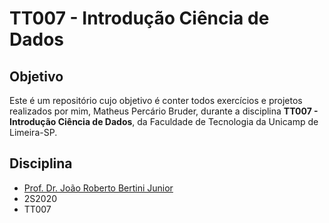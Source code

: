 # TT007 - Introdução Ciência de Dados

## Objetivo
Este é um repositório cujo objetivo é conter todos exercícios e projetos realizados por mim, Matheus Percário Bruder, durante a disciplina **TT007 - Introdução Ciência de Dados**, da Faculdade de Tecnologia da Unicamp de Limeira-SP.

## Disciplina
* [Prof. Dr. João Roberto Bertini Junior](https://www.ft.unicamp.br/pt-br/pessoas/docentes/bertini)
* 2S2020
* TT007